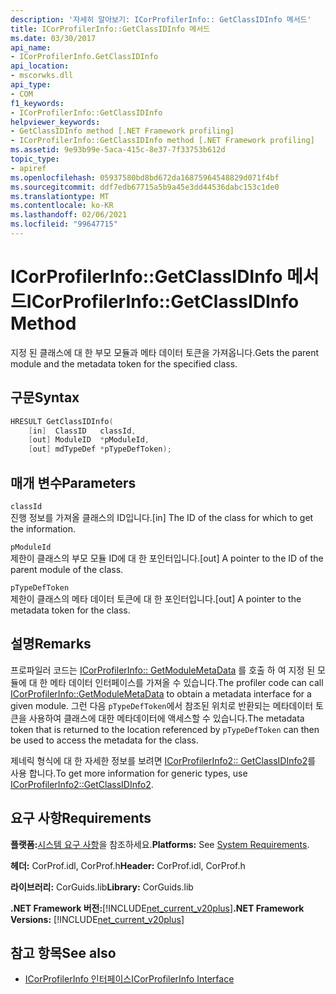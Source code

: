 ```yaml
---
description: '자세히 알아보기: ICorProfilerInfo:: GetClassIDInfo 메서드'
title: ICorProfilerInfo::GetClassIDInfo 메서드
ms.date: 03/30/2017
api_name:
- ICorProfilerInfo.GetClassIDInfo
api_location:
- mscorwks.dll
api_type:
- COM
f1_keywords:
- ICorProfilerInfo::GetClassIDInfo
helpviewer_keywords:
- GetClassIDInfo method [.NET Framework profiling]
- ICorProfilerInfo::GetClassIDInfo method [.NET Framework profiling]
ms.assetid: 9e93b99e-5aca-415c-8e37-7f33753b612d
topic_type:
- apiref
ms.openlocfilehash: 05937580bd8bd672da16875964548829d071f4bf
ms.sourcegitcommit: ddf7edb67715a5b9a45e3dd44536dabc153c1de0
ms.translationtype: MT
ms.contentlocale: ko-KR
ms.lasthandoff: 02/06/2021
ms.locfileid: "99647715"
---
```

# <a name="icorprofilerinfogetclassidinfo-method"></a><span data-ttu-id="b3c59-103">ICorProfilerInfo::GetClassIDInfo 메서드</span><span class="sxs-lookup"><span data-stu-id="b3c59-103">ICorProfilerInfo::GetClassIDInfo Method</span></span>

<span data-ttu-id="b3c59-104">지정 된 클래스에 대 한 부모 모듈과 메타 데이터 토큰을 가져옵니다.</span><span class="sxs-lookup"><span data-stu-id="b3c59-104">Gets the parent module and the metadata token for the specified class.</span></span>  
  
## <a name="syntax"></a><span data-ttu-id="b3c59-105">구문</span><span class="sxs-lookup"><span data-stu-id="b3c59-105">Syntax</span></span>  
  
```cpp  
HRESULT GetClassIDInfo(  
    [in]  ClassID   classId,  
    [out] ModuleID  *pModuleId,  
    [out] mdTypeDef *pTypeDefToken);  
```  
  
## <a name="parameters"></a><span data-ttu-id="b3c59-106">매개 변수</span><span class="sxs-lookup"><span data-stu-id="b3c59-106">Parameters</span></span>  

 `classId`  
 <span data-ttu-id="b3c59-107">진행 정보를 가져올 클래스의 ID입니다.</span><span class="sxs-lookup"><span data-stu-id="b3c59-107">[in] The ID of the class for which to get the information.</span></span>  
  
 `pModuleId`  
 <span data-ttu-id="b3c59-108">제한이 클래스의 부모 모듈 ID에 대 한 포인터입니다.</span><span class="sxs-lookup"><span data-stu-id="b3c59-108">[out] A pointer to the ID of the parent module of the class.</span></span>  
  
 `pTypeDefToken`  
 <span data-ttu-id="b3c59-109">제한이 클래스의 메타 데이터 토큰에 대 한 포인터입니다.</span><span class="sxs-lookup"><span data-stu-id="b3c59-109">[out] A pointer to the metadata token for the class.</span></span>  
  
## <a name="remarks"></a><span data-ttu-id="b3c59-110">설명</span><span class="sxs-lookup"><span data-stu-id="b3c59-110">Remarks</span></span>  

 <span data-ttu-id="b3c59-111">프로파일러 코드는 [ICorProfilerInfo:: GetModuleMetaData](icorprofilerinfo-getmodulemetadata-method.md) 를 호출 하 여 지정 된 모듈에 대 한 메타 데이터 인터페이스를 가져올 수 있습니다.</span><span class="sxs-lookup"><span data-stu-id="b3c59-111">The profiler code can call [ICorProfilerInfo::GetModuleMetaData](icorprofilerinfo-getmodulemetadata-method.md) to obtain a metadata interface for a given module.</span></span> <span data-ttu-id="b3c59-112">그런 다음 `pTypeDefToken`에서 참조된 위치로 반환되는 메타데이터 토큰을 사용하여 클래스에 대한 메타데이터에 액세스할 수 있습니다.</span><span class="sxs-lookup"><span data-stu-id="b3c59-112">The metadata token that is returned to the location referenced by `pTypeDefToken` can then be used to access the metadata for the class.</span></span>  
  
 <span data-ttu-id="b3c59-113">제네릭 형식에 대 한 자세한 정보를 보려면 [ICorProfilerInfo2:: GetClassIDInfo2](icorprofilerinfo2-getclassidinfo2-method.md)를 사용 합니다.</span><span class="sxs-lookup"><span data-stu-id="b3c59-113">To get more information for generic types, use [ICorProfilerInfo2::GetClassIDInfo2](icorprofilerinfo2-getclassidinfo2-method.md).</span></span>  
  
## <a name="requirements"></a><span data-ttu-id="b3c59-114">요구 사항</span><span class="sxs-lookup"><span data-stu-id="b3c59-114">Requirements</span></span>  

 <span data-ttu-id="b3c59-115">**플랫폼:**[시스템 요구 사항](../../get-started/system-requirements.md)을 참조하세요.</span><span class="sxs-lookup"><span data-stu-id="b3c59-115">**Platforms:** See [System Requirements](../../get-started/system-requirements.md).</span></span>  
  
 <span data-ttu-id="b3c59-116">**헤더:** CorProf.idl, CorProf.h</span><span class="sxs-lookup"><span data-stu-id="b3c59-116">**Header:** CorProf.idl, CorProf.h</span></span>  
  
 <span data-ttu-id="b3c59-117">**라이브러리:** CorGuids.lib</span><span class="sxs-lookup"><span data-stu-id="b3c59-117">**Library:** CorGuids.lib</span></span>  
  
 <span data-ttu-id="b3c59-118">**.NET Framework 버전:**[!INCLUDE[net_current_v20plus](../../../../includes/net-current-v20plus-md.md)]</span><span class="sxs-lookup"><span data-stu-id="b3c59-118">**.NET Framework Versions:** [!INCLUDE[net_current_v20plus](../../../../includes/net-current-v20plus-md.md)]</span></span>  
  
## <a name="see-also"></a><span data-ttu-id="b3c59-119">참고 항목</span><span class="sxs-lookup"><span data-stu-id="b3c59-119">See also</span></span>

- [<span data-ttu-id="b3c59-120">ICorProfilerInfo 인터페이스</span><span class="sxs-lookup"><span data-stu-id="b3c59-120">ICorProfilerInfo Interface</span></span>](icorprofilerinfo-interface.md)
